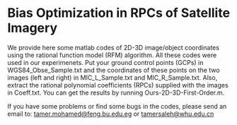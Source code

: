 # Bias Optimization in RPCs of Satellite Imagery

We provide here some matlab codes of 2D-3D image/object coordinates using the rational function model (RFM) algorithm. All these codes were used in our experimenets. Put your ground control points (GCPs) in WGS84_Obse_Sample.txt and the coordinates of these points on the two images (left and right) in MIC_L_Sample.txt and MIC_R_Sample.txt. Also, extract the rational polynomial coefficients (RPCs) supplied with the images in Coeff.txt. You can get the results by running Ours-2D-3D-First-Order.m. 

If you have some problems or find some bugs in the codes, please send an email to: tamer.mohamed@feng.bu.edu.eg or tamersaleh@whu.edu.cn 
